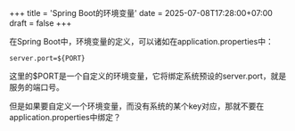 +++
title = 'Spring Boot的环境变量'
date = 2025-07-08T17:28:00+07:00
draft = false
+++

在Spring Boot中，环境变量的定义，可以诸如在application.properties中：
```
server.port=${PORT}
```

这里的$PORT是一个自定义的环境变量，它将绑定系统预设的server.port，就是服务的端口号。

但是如果要自定义一个环境变量，而没有系统的某个key对应，那就不要在application.properties中绑定？
